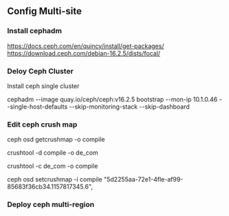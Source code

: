 ## Config Multi-site

### Install cephadm
https://docs.ceph.com/en/quincy/install/get-packages/
https://download.ceph.com/debian-16.2.5/dists/focal/

### Deloy Ceph Cluster

Install ceph single cluster

cephadm --image quay.io/ceph/ceph:v16.2.5 bootstrap --mon-ip 10.1.0.46 --single-host-defaults --skip-monitoring-stack --skip-dashboard

### Edit ceph crush map

ceph osd getcrushmap -o compile

crushtool -d compile -o de_com

crushtool -c de_com -o compile

ceph osd setcrushmap -i compile
"5d2255aa-72e1-4fle-af99-85683f36cb34.1157817345.6",


### Deploy ceph multi-region

